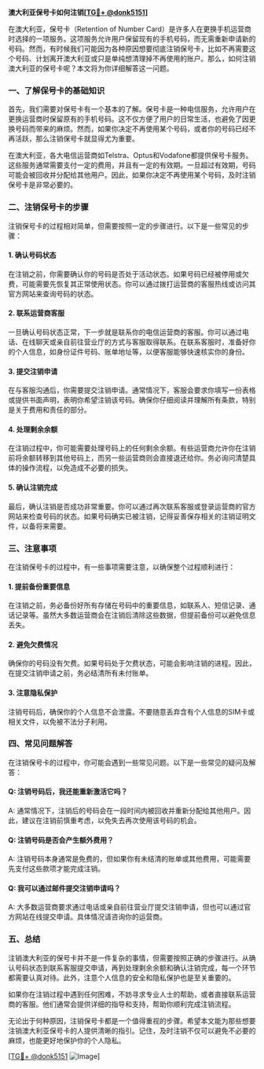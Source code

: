 **澳大利亚保号卡如何注销[[TG💪+ @donk5151](https://t.me/s/donk5151)]**

在澳大利亚，保号卡（Retention of Number Card）是许多人在更换手机运营商时选择的一项服务。这项服务允许用户保留现有的手机号码，而无需重新申请新的号码。然而，有时候我们可能因为各种原因想要彻底注销保号卡，比如不再需要这个号码、计划离开澳大利亚或只是单纯想清理掉不再使用的账户。那么，如何注销澳大利亚的保号卡呢？本文将为你详细解答这一问题。

### 一、了解保号卡的基础知识

首先，我们需要对保号卡有一个基本的了解。保号卡是一种电信服务，允许用户在更换运营商时保留原有的手机号码。这不仅方便了用户的日常生活，也避免了因更换号码而带来的麻烦。然而，如果你决定不再使用某个号码，或者你的号码已经不再活跃，那么注销保号卡就显得尤为重要。

在澳大利亚，各大电信运营商如Telstra、Optus和Vodafone都提供保号卡服务。这些服务通常需要支付一定的费用，并且有一定的有效期。一旦超过有效期，号码可能会被回收并分配给其他用户。因此，如果你决定不再使用某个号码，及时注销保号卡是非常必要的。

### 二、注销保号卡的步骤

注销保号卡的过程相对简单，但需要按照一定的步骤进行。以下是一些常见的步骤：

#### 1. 确认号码状态

在注销之前，你需要确认你的号码是否处于活动状态。如果号码已经被停用或欠费，可能需要先恢复其正常使用状态。你可以通过拨打运营商的客服热线或访问其官方网站来查询号码的状态。

#### 2. 联系运营商客服

一旦确认号码状态正常，下一步就是联系你的电信运营商的客服。你可以通过电话、在线聊天或亲自前往营业厅的方式与客服取得联系。在联系客服时，准备好你的个人信息，如身份证件号码、账单地址等，以便客服能够快速核实你的身份。

#### 3. 提交注销申请

在与客服沟通后，你需要提交注销申请。通常情况下，客服会要求你填写一份表格或提供书面声明，表明你希望注销该号码。确保你仔细阅读并理解所有条款，特别是关于费用和责任的部分。

#### 4. 处理剩余余额

在注销过程中，你可能需要处理号码上的任何剩余余额。有些运营商允许你在注销前将余额转移到其他号码上，而另一些运营商则会直接退还给你。务必询问清楚具体的操作流程，以免造成不必要的损失。

#### 5. 确认注销完成

最后，确认注销是否成功非常重要。你可以通过再次联系客服或登录运营商的官方网站来检查号码的状态。如果号码确实已被注销，记得妥善保存相关的注销证明文件，以备将来需要。

### 三、注意事项

在注销保号卡的过程中，有一些事项需要注意，以确保整个过程顺利进行：

#### 1. 提前备份重要信息

在注销之前，务必备份好所有存储在号码中的重要信息，如联系人、短信记录、通话记录等。虽然大多数运营商会在注销后清除这些数据，但提前备份可以避免信息丢失。

#### 2. 避免欠费情况

确保你的号码没有欠费。如果号码处于欠费状态，可能会影响注销的进程。因此，在提交注销申请之前，务必结清所有未付账单。

#### 3. 注意隐私保护

注销号码后，确保你的个人信息不会泄露。不要随意丢弃含有个人信息的SIM卡或相关文件，以免被不法分子利用。

### 四、常见问题解答

在注销保号卡的过程中，你可能会遇到一些常见问题。以下是一些常见的疑问及解答：

#### Q: 注销号码后，我还能重新激活它吗？

A: 通常情况下，注销后的号码会在一段时间内被回收并重新分配给其他用户。因此，建议在注销前慎重考虑，以免失去再次使用该号码的机会。

#### Q: 注销号码是否会产生额外费用？

A: 注销号码本身通常是免费的，但如果你有未结清的账单或其他费用，可能需要先支付这些款项才能完成注销。

#### Q: 我可以通过邮件提交注销申请吗？

A: 大多数运营商要求通过电话或亲自前往营业厅提交注销申请，但也可以通过官方网站在线提交申请。具体情况请咨询你的运营商。

### 五、总结

注销澳大利亚的保号卡并不是一件复杂的事情，但需要按照正确的步骤进行。从确认号码状态到联系客服提交申请，再到处理剩余余额和确认注销完成，每一个环节都需要认真对待。此外，注意个人信息的安全和隐私保护也是至关重要的。

如果你在注销过程中遇到任何困难，不妨寻求专业人士的帮助，或者直接联系运营商的客服。他们通常会提供详细的指导和支持，帮助你顺利完成注销流程。

无论出于何种原因，注销保号卡都是一个值得重视的步骤。希望本文能为那些想要注销澳大利亚保号卡的人提供清晰的指引。记住，及时注销不仅可以避免不必要的麻烦，也能更好地保护你的个人隐私。

[[TG💪+ @donk5151](https://t.me/s/donk5151) ![Image](https://i.postimg.cc/rwNCRYN7/Snipaste-2025-04-30-17-27-05.png)]